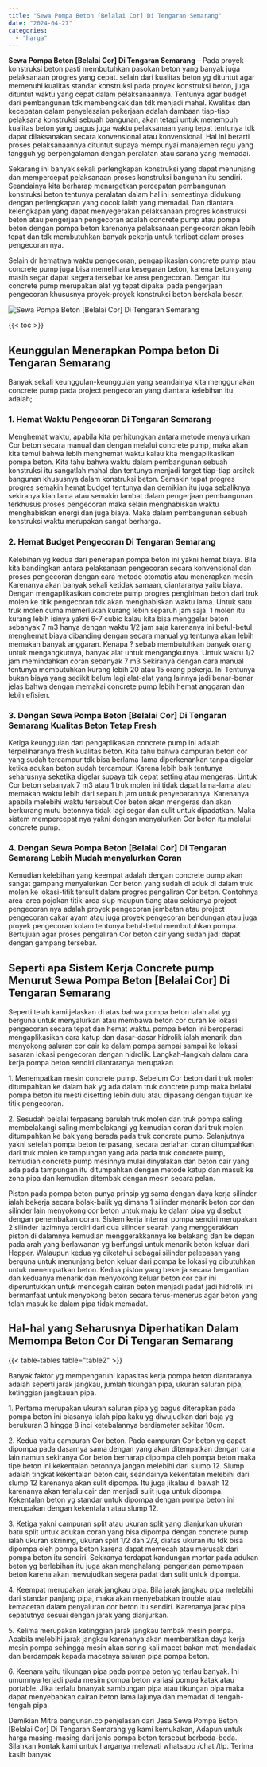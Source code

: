 ```yaml
---
title: "Sewa Pompa Beton [Belalai Cor] Di Tengaran Semarang"
date: "2024-04-27"
categories: 
  - "harga"
---
```


**Sewa Pompa Beton \[Belalai Cor\] Di Tengaran Semarang** – Pada proyek konstruksi beton pasti membutuhkan pasokan beton yang banyak juga pelaksanaan progres yang cepat. selain dari kualitas beton yg dituntut agar memenuhi kualitas standar konstruksi pada proyek konstruksi beton, juga dituntut waktu yang cepat dalam pelaksanaannya. Tentunya agar budget dari pembangunan tdk membengkak dan tdk menjadi mahal. Kwalitas dan kecepatan dalam penyelesaian pekerjaan adalah dambaan tiap-tiap pelaksana konstruksi sebuah bangunan, akan tetapi untuk menempuh kualitas beton yang bagus juga waktu pelaksanaan yang tepat tentunya tdk dapat dilaksanakan secara konvensional atau konvensional. Hal ini berarti proses pelaksanaannya dituntut supaya mempunyai manajemen regu yang tangguh yg berpengalaman dengan peralatan atau sarana yang memadai.

Sekarang ini banyak sekali perlengkapan konstruksi yang dapat menunjang dan mempercepat pelaksanaan proses konstruksi bangunan itu sendiri. Seandainya kita berharap menargetkan percepatan pembangunan konstruksi beton tentunya peralatan dalam hal ini semestinya didukung dengan perlengkapan yang cocok ialah yang memadai. Dan diantara kelengkapan yang dapat menyegerakan pelaksanaan progres konstruksi beton atau pengerjaan pengecoran adalah concrete pump atau pompa beton dengan pompa beton karenanya pelaksanaan pengecoran akan lebih tepat dan tdk membutuhkan banyak pekerja untuk terlibat dalam proses pengecoran nya.

Selain dr hematnya waktu pengecoran, pengaplikasian concrete pump atau concrete pump juga bisa memelihara kesegaran beton, karena beton yang masih segar dapat segera tersebar ke area pengecoran. Dengan itu concrete pump merupakan alat yg tepat dipakai pada pengerjaan pengecoran khususnya proyek-proyek konstruksi beton berskala besar.

![Sewa Pompa Beton [Belalai Cor] Di Tengaran Semarang](/images/sewa-concrete-pump-40.png)

{{< toc >}}

## Keunggulan Menerapkan Pompa beton Di Tengaran Semarang

Banyak sekali keunggulan-keunggulan yang seandainya kita menggunakan concrete pump pada project pengecoran yang diantara kelebihan itu adalah;

### 1\. Hemat Waktu Pengecoran Di Tengaran Semarang

Menghemat waktu, apabila kita perhitungkan antara metode menyalurkan Cor beton secara manual dan dengan melalui concrete pump, maka akan kita temui bahwa lebih menghemat waktu kalau kita mengaplikasikan pompa beton. Kita tahu bahwa waktu dalam pembangunan sebuah konstruksi itu sangatlah mahal dan tentunya menjadi target tiap-tiap arsitek bangunan khususnya dalam konstruksi beton. Semakin tepat progres progres semakin hemat budget tentunya dan demikian itu juga sebaliknya sekiranya kian lama atau semakin lambat dalam pengerjaan pembangunan terkhusus proses pengecoran maka selain menghabiskan waktu menghabiskan energi dan juga biaya. Maka dalam pembangunan sebuah konstruksi waktu merupakan sangat berharga.

### 2\. Hemat Budget Pengecoran Di Tengaran Semarang

Kelebihan yg kedua dari penerapan pompa beton ini yakni hemat biaya. Bila kita bandingkan antara pelaksanaan pengecoran secara konvensional dan proses pengecoran dengan cara metode otomatis atau menerapkan mesin Karenanya akan banyak sekali ketidak samaan, diantaranya yaitu biaya. Dengan mengaplikasikan concrete pump progres pengiriman beton dari truk molen ke titik pengecoran tdk akan menghabiskan waktu lama. Untuk satu truk molen cuma memerlukan kurang lebih separuh jam saja. 1 molen itu kurang lebih isinya yakni 6-7 cubic kalau kita bisa menggelar beton sebanyak 7 m3 hanya dengan waktu 1/2 jam saja karenanya ini betul-betul menghemat biaya dibanding dengan secara manual yg tentunya akan lebih memakan banyak anggaran. Kenapa ? sebab membutuhkan banyak orang untuk mengangkutnya, banyak alat untuk mengangkutnya. Untuk waktu 1/2 jam memindahkan coran sebanyak 7 m3 Sekiranya dengan cara manual tentunya membutuhkan kurang lebih 20 atau 15 orang pekerja. Ini Tentunya bukan biaya yang sedikit belum lagi alat-alat yang lainnya jadi benar-benar jelas bahwa dengan memakai concrete pump lebih hemat anggaran dan lebih efisien.

### 3\. Dengan Sewa Pompa Beton \[Belalai Cor\] Di Tengaran Semarang Kualitas Beton Tetap Fresh

Ketiga keunggulan dari pengaplikasian concrete pump ini adalah terpeliharanya fresh kualitas beton. Kita tahu bahwa campuran beton cor yang sudah tercampur tdk bisa berlama-lama diperkenankan tanpa digelar ketika adukan beton sudah tercampur. Karena lebih baik tentunya seharusnya seketika digelar supaya tdk cepat setting atau mengeras. Untuk Cor beton sebanyak 7 m3 atau 1 truk molen ini tidak dapat lama-lama atau memakan waktu lebih dari separuh jam untuk penyebarannya. Karenanya apabila melebihi waktu tersebut Cor beton akan mengeras dan akan berkurang mutu betonnya tidak lagi segar dan sulit untuk dipadatkan. Maka sistem mempercepat nya yakni dengan menyalurkan Cor beton itu melalui concrete pump.

### 4\. Dengan Sewa Pompa Beton \[Belalai Cor\] Di Tengaran Semarang Lebih Mudah menyalurkan Coran

Kemudian kelebihan yang keempat adalah dengan concrete pump akan sangat gampang menyalurkan Cor beton yang sudah di aduk di dalam truk molen ke lokasi-titik tersulit dalam progres pengaliran Cor beton. Contohnya area-area pojokan titik-area slup maupun tiang atau sekiranya project pengecoran nya adalah proyek pengecoran jembatan atau project pengecoran cakar ayam atau juga proyek pengecoran bendungan atau juga proyek pengecoran kolam tentunya betul-betul membutuhkan pompa. Bertujuan agar proses pengaliran Cor beton cair yang sudah jadi dapat dengan gampang tersebar.

## Seperti apa Sistem Kerja Concrete pump Menurut Sewa Pompa Beton \[Belalai Cor\] Di Tengaran Semarang

Seperti telah kami jelaskan di atas bahwa pompa beton ialah alat yg berguna untuk menyalurkan atau membawa beton cor curah ke lokasi pengecoran secara tepat dan hemat waktu. pompa beton ini beroperasi mengaplikasikan cara katup dan dasar-dasar hidrolik ialah menarik dan menyokong saluran cor cair ke dalam pompa sampai sampai ke lokasi sasaran lokasi pengecoran dengan hidrolik. Langkah-langkah dalam cara kerja pompa beton sendiri diantaranya merupakan

1\. Menempatkan mesin concrete pump. Sebelum Cor beton dari truk molen ditumpahkan ke dalam bak yg ada dalam truk concrete pump maka belalai pompa beton itu mesti disetting lebih dulu atau dipasang dengan tujuan ke titik pengecoran.

2\. Sesudah belalai terpasang barulah truk molen dan truk pompa saling membelakangi saling membelakangi yg kemudian coran dari truk molen ditumpahkan ke bak yang berada pada truk concrete pump. Selanjutnya yakni setelah pompa beton terpasang, secara perlahan coran ditumpahkan dari truk molen ke tampungan yang ada pada truk concrete pump, kemudian concrete pump mesinnya mulai dinyalakan dan beton cair yang ada pada tampungan itu ditumpahkan dengan metode katup dan masuk ke zona pipa dan kemudian ditembak dengan mesin secara pelan.

Piston pada pompa beton punya prinsip yg sama dengan daya kerja silinder ialah bekerja secara bolak-balik yg dimana 1 silinder menarik beton cor dan silinder lain menyokong cor beton untuk maju ke dalam pipa yg disebut dengan penembakan coran. Sistem kerja internal pompa sendiri merupakan 2 silinder lazimnya terdiri dari dua silinder searah yang menggerakkan piston di dalamnya kemudian menggerakkannya ke belakang dan ke depan pada arah yang berlawanan yg berfungsi untuk menarik beton keluar dari Hopper. Walaupun kedua yg diketahui sebagai silinder pelepasan yang berguna untuk menunjang beton keluar dari pompa ke lokasi yg dibutuhkan untuk menempatkan beton. Kedua piston yang bekerja secara bergantian dan keduanya menarik dan menyokong keluar beton cor cair ini diperuntukkan untuk mencegah cairan beton menjadi padat jadi hidrolik ini bermanfaat untuk menyokong beton secara terus-menerus agar beton yang telah masuk ke dalam pipa tidak memadat.

## Hal-hal yang Seharusnya Diperhatikan Dalam Memompa Beton Cor Di Tengaran Semarang

{{< table-tables table="table2" >}}

Banyak faktor yg mempengaruhi kapasitas kerja pompa beton diantaranya adalah seperti jarak jangkau, jumlah tikungan pipa, ukuran saluran pipa, ketinggian jangkauan pipa.

1\. Pertama merupakan ukuran saluran pipa yg bagus diterapkan pada pompa beton ini biasanya ialah pipa kaku yg diwujudkan dari baja yg berukuran 3 hingga 8 inci ketebalannya berdiameter sekitar 10cm.

2\. Kedua yaitu campuran Cor beton. Pada campuran Cor beton yg dapat dipompa pada dasarnya sama dengan yang akan ditempatkan dengan cara lain namun sekiranya Cor beton berharap dipompa oleh pompa beton maka tipe beton ini kekentalan betonnya jangan melebihi dari slump 12. Slump adalah tingkat kekentalan beton cair, seandainya kekentalan melebihi dari slump 12 karenanya akan sulit dipompa. Itu juga jikalau di bawah 12 karenanya akan terlalu cair dan menjadi sulit juga untuk dipompa. Kekentalan beton yg standar untuk dipompa dengan pompa beton ini merupakan dengan kekentalan atau slump 12.

3\. Ketiga yakni campuran split atau ukuran split yang dianjurkan ukuran batu split untuk adukan coran yang bisa dipompa dengan concrete pump ialah ukuran skrining, ukuran split 1/2 dan 2/3, diatas ukuran itu tdk bisa dipompa oleh pompa beton karena dapat memecah atau merusak dari pompa beton itu sendiri. Sekiranya terdapat kandungan mortar pada adukan beton yg berlebihan itu juga akan menghalangi pengerjaan pemompaan beton karena akan mewujudkan segera padat dan sulit untuk dipompa.

4\. Keempat merupakan jarak jangkau pipa. Bila jarak jangkau pipa melebihi dari standar panjang pipa, maka akan menyebabkan trouble atau kemacetan dalam penyaluran cor beton itu sendiri. Karenanya jarak pipa sepatutnya sesuai dengan jarak yang dianjurkan.

5\. Kelima merupakan ketinggian jarak jangkau tembak mesin pompa. Apabila melebihi jarak jangkau karenanya akan memberatkan daya kerja mesin pompa sehingga mesin akan sering kali macet bakan mati mendadak dan berdampak kepada macetnya saluran pipa pompa beton.

6\. Keenam yaitu tikungan pipa pada pompa beton yg terlau banyak. Ini umumnya terjadi pada mesim pompa beton variasi pompa katak atau portable. Jika terlalu bnanyak sambungan pipa atau tikungan pipa maka dapat menyebabkan cairan beton lama lajunya dan memadat di tengah-tengah pipa.

Demikian Mitra bangunan.co penjelasan dari Jasa Sewa Pompa Beton \[Belalai Cor\] Di Tengaran Semarang yg kami kemukakan, Adapun untuk harga masing-masing dari jenis pompa beton tersebut berbeda-beda. Silahkan kontak kami untuk harganya melewati whatsapp /chat /tlp. Terima kasih banyak
